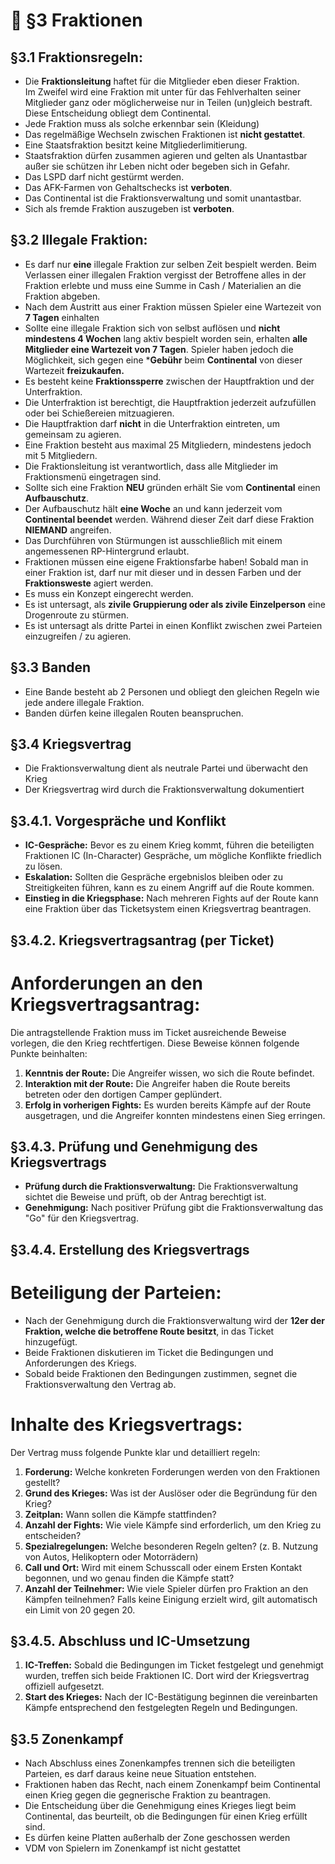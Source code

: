 # 👬 §3 Fraktionen

## §3.1 Fraktionsregeln:

- Die **Fraktionsleitung** haftet für die Mitglieder eben dieser Fraktion.\
Im Zweifel wird eine Fraktion mit unter für das Fehlverhalten seiner Mitglieder ganz oder möglicherweise nur in Teilen (un)gleich bestraft. Diese Entscheidung obliegt dem Continental.
- Jede Fraktion muss als solche erkennbar sein (Kleidung)
- Das regelmäßige Wechseln zwischen Fraktionen ist **nicht gestattet**. 
- Eine Staatsfraktion besitzt keine Mitgliederlimitierung.
- Staatsfraktion dürfen zusammen agieren und gelten als Unantastbar außer sie schützen ihr Leben nicht oder begeben sich in Gefahr.
- Das LSPD darf nicht gestürmt werden. 
- Das AFK-Farmen von Gehaltschecks ist **verboten**.
- Das Continental ist die Fraktionsverwaltung und somit unantastbar.
- Sich als fremde Fraktion auszugeben ist **verboten**.


## §3.2 Illegale Fraktion:

- Es darf nur **eine** illegale Fraktion zur selben Zeit bespielt werden. Beim Verlassen einer illegalen Fraktion vergisst der Betroffene alles in der Fraktion erlebte und muss eine Summe in Cash / Materialien an die Fraktion abgeben. 
- Nach dem Austritt aus einer Fraktion müssen Spieler eine Wartezeit von **7 Tagen** einhalten
- Sollte eine illegale Fraktion sich von selbst auflösen und **nicht mindestens 4 Wochen** lang aktiv bespielt worden sein, erhalten **alle Mitglieder eine Wartezeit von 7 Tagen**. Spieler haben jedoch die Möglichkeit, sich gegen eine ***Gebühr** beim **Continental** von dieser Wartezeit **freizukaufen.**
- Es besteht keine **Fraktionssperre** zwischen der Hauptfraktion und der Unterfraktion. 
- Die Unterfraktion ist berechtigt, die Hauptfraktion jederzeit aufzufüllen oder bei Schießereien mitzuagieren.
- Die Hauptfraktion darf **nicht** in die Unterfraktion eintreten, um gemeinsam zu agieren.
- Eine Fraktion besteht aus maximal 25 Mitgliedern, mindestens jedoch mit 5 Mitgliedern.
- Die Fraktionsleitung ist verantwortlich, dass alle Mitglieder im Fraktionsmenü eingetragen sind.
- Sollte sich eine Fraktion **NEU** gründen erhält Sie vom **Continental** einen  **Aufbauschutz**. 
- Der Aufbauschutz hält **eine Woche** an und kann jederzeit vom **Continental beendet** werden. Während dieser Zeit darf diese Fraktion **NIEMAND** angreifen.
- Das Durchführen von Stürmungen ist ausschließlich mit einem angemessenen RP-Hintergrund erlaubt.
- Fraktionen müssen eine eigene Fraktionsfarbe haben!  Sobald man in einer Fraktion ist, darf nur mit dieser und in dessen Farben und der **Fraktionsweste** agiert werden.
- Es muss ein Konzept eingerecht werden.
- Es ist untersagt, als **zivile Gruppierung oder als zivile Einzelperson** eine Drogenroute zu stürmen.
- Es ist untersagt als dritte Partei in einen Konflikt zwischen zwei Parteien einzugreifen / zu agieren.

## §3.3 Banden

- Eine Bande besteht ab 2 Personen und obliegt den gleichen Regeln wie jede andere illegale Fraktion.
- Banden dürfen keine illegalen Routen beanspruchen. 

## §3.4 Kriegsvertrag

- Die Fraktionsverwaltung dient als neutrale Partei und überwacht den Krieg
- Der Kriegsvertrag wird durch die Fraktionsverwaltung dokumentiert

## §3.4.1. Vorgespräche und Konflikt
- **IC-Gespräche:** Bevor es zu einem Krieg kommt, führen die beteiligten Fraktionen IC (In-Character) Gespräche, um mögliche Konflikte friedlich zu lösen.
- **Eskalation:** Sollten die Gespräche ergebnislos bleiben oder zu Streitigkeiten führen, kann es zu einem Angriff auf die Route kommen.
- **Einstieg in die Kriegsphase:** Nach mehreren Fights auf der Route kann eine Fraktion über das Ticketsystem einen Kriegsvertrag beantragen.

## §3.4.2. Kriegsvertragsantrag (per Ticket)

# Anforderungen an den Kriegsvertragsantrag:

Die antragstellende Fraktion muss im Ticket ausreichende Beweise vorlegen, die den Krieg rechtfertigen. Diese Beweise können folgende Punkte beinhalten:

1. **Kenntnis der Route:** Die Angreifer wissen, wo sich die Route befindet.
2. **Interaktion mit der Route:** Die Angreifer haben die Route bereits betreten oder den dortigen Camper geplündert.
3. **Erfolg in vorherigen Fights:** Es wurden bereits Kämpfe auf der Route ausgetragen, und die Angreifer konnten mindestens einen Sieg erringen.

## §3.4.3. Prüfung und Genehmigung des Kriegsvertrags

- **Prüfung durch die Fraktionsverwaltung:** Die Fraktionsverwaltung sichtet die Beweise und prüft, ob der Antrag berechtigt ist.
- **Genehmigung:** Nach positiver Prüfung gibt die Fraktionsverwaltung das "Go" für den Kriegsvertrag.

## §3.4.4. Erstellung des Kriegsvertrags

# Beteiligung der Parteien:

- Nach der Genehmigung durch die Fraktionsverwaltung wird der **12er der Fraktion, welche die betroffene Route besitzt**, in das Ticket hinzugefügt.
- Beide Fraktionen diskutieren im Ticket die Bedingungen und Anforderungen des Kriegs.
- Sobald beide Fraktionen den Bedingungen zustimmen, segnet die Fraktionsverwaltung den Vertrag ab.

# Inhalte des Kriegsvertrags:

Der Vertrag muss folgende Punkte klar und detailliert regeln:

1. **Forderung:** Welche konkreten Forderungen werden von den Fraktionen gestellt?
2. **Grund des Krieges:** Was ist der Auslöser oder die Begründung für den Krieg?
3. **Zeitplan:** Wann sollen die Kämpfe stattfinden?
4. **Anzahl der Fights:** Wie viele Kämpfe sind erforderlich, um den Krieg zu entscheiden?
5. **Spezialregelungen:** Welche besonderen Regeln gelten? (z. B. Nutzung von Autos, Helikoptern oder Motorrädern)
6. **Call und Ort:** Wird mit einem Schusscall oder einem Ersten Kontakt begonnen, und wo genau finden die Kämpfe statt?
7. **Anzahl der Teilnehmer:** Wie viele Spieler dürfen pro Fraktion an den Kämpfen teilnehmen? Falls keine Einigung erzielt wird, gilt automatisch ein Limit von 20 gegen 20.

## §3.4.5. Abschluss und IC-Umsetzung

1. **IC-Treffen:** Sobald die Bedingungen im Ticket festgelegt und genehmigt wurden, treffen sich beide Fraktionen IC. Dort wird der Kriegsvertrag offiziell aufgesetzt.
2. **Start des Krieges:** Nach der IC-Bestätigung beginnen die vereinbarten Kämpfe entsprechend den festgelegten Regeln und Bedingungen.

## §3.5 Zonenkampf

-  Nach Abschluss eines Zonenkampfes trennen sich die beteiligten Parteien, es darf daraus keine neue Situation entstehen. 
- Fraktionen haben das Recht, nach einem Zonenkampf beim Continental einen Krieg gegen die gegnerische Fraktion zu beantragen. 
- Die Entscheidung über die Genehmigung eines Krieges liegt beim Continental, das beurteilt, ob die Bedingungen für einen Krieg erfüllt sind. 
- Es dürfen keine Platten außerhalb der Zone geschossen werden
- VDM von Spielern im Zonenkampf ist nicht gestattet